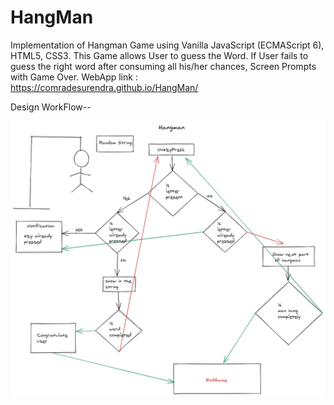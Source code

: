 # HangMan

Implementation of Hangman Game using Vanilla JavaScript (ECMAScript 6), HTML5, CSS3. 
This Game allows User to guess the Word. 
If User fails to guess the right word after consuming all his/her chances, Screen Prompts with Game Over. 
WebApp link : https://comradesurendra.github.io/HangMan/

Design WorkFlow--

![alt text](https://raw.githubusercontent.com/comradesurendra/HangMan/master/flowChart.png)
